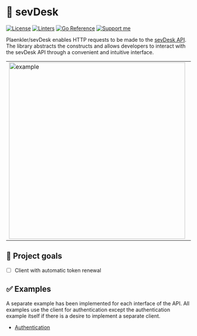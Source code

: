 # 📖 sevDesk

[![License](https://img.shields.io/badge/License-BSD_3--Clause-blue.svg)](https://opensource.org/licenses/BSD-3-Clause)
[![Linters](https://github.com/Plaenkler/sevDesk/actions/workflows/linters.yml/badge.svg)](https://github.com/Plaenkler/sevDesk/actions/workflows/linters.yml)
[![Go Reference](https://pkg.go.dev/badge/github.com/Plaenkler/sevDesk.svg)](https://pkg.go.dev/github.com/Plaenkler/sevDesk)
[![Support me](https://img.shields.io/badge/Support%20me%20%E2%98%95-orange.svg)](https://www.buymeacoffee.com/Plaenkler)

Plaenkler/sevDesk enables HTTP requests to be made to the [sevDesk API](https://api.sevdesk.de/). The library abstracts the constructs and allows developers to interact with the sevDesk API through a convenient and intuitive interface.

<table style="border:none;">
  <tr>
    <td><img src="" alt="example" width="480"/></td>
    <td><img src="" alt="example" width="480"/></td>
  </tr>
</table>

## 🎯 Project goals

- [ ] Client with automatic token renewal

## ✅ Examples

A separate example has been implemented for each interface of the API. All examples use the client for authentication except the authentication example itself if there is a desire to implement a separate client.

- [Authentication](https://github.com/Plaenkler/sevDesk/tree/main/examples/authenticate)
